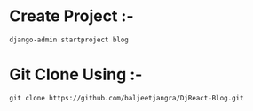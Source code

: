 # Create Project :-

```
django-admin startproject blog
```

# Git Clone Using :-

```
git clone https://github.com/baljeetjangra/DjReact-Blog.git
```